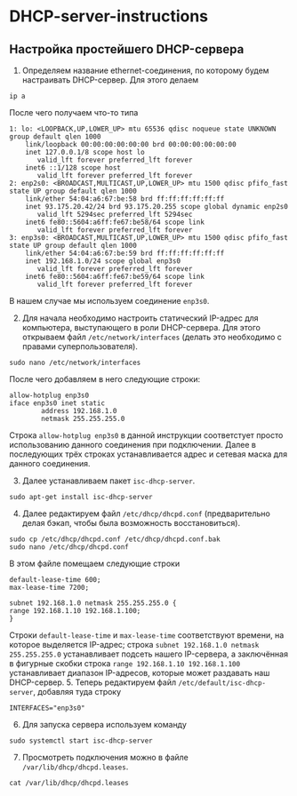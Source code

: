# DHCP-server-instructions
## Настройка простейшего DHCP-сервера
1. Определяем название ethernet-соединения, по которому будем настраивать DHCP-сервер. Для этого делаем
```
ip a
```
После чего получаем что-то типа
```
1: lo: <LOOPBACK,UP,LOWER_UP> mtu 65536 qdisc noqueue state UNKNOWN group default qlen 1000
    link/loopback 00:00:00:00:00:00 brd 00:00:00:00:00:00
    inet 127.0.0.1/8 scope host lo
       valid_lft forever preferred_lft forever
    inet6 ::1/128 scope host 
       valid_lft forever preferred_lft forever
2: enp2s0: <BROADCAST,MULTICAST,UP,LOWER_UP> mtu 1500 qdisc pfifo_fast state UP group default qlen 1000
    link/ether 54:04:a6:67:be:58 brd ff:ff:ff:ff:ff:ff
    inet 93.175.20.42/24 brd 93.175.20.255 scope global dynamic enp2s0
       valid_lft 5294sec preferred_lft 5294sec
    inet6 fe80::5604:a6ff:fe67:be58/64 scope link 
       valid_lft forever preferred_lft forever
3: enp3s0: <BROADCAST,MULTICAST,UP,LOWER_UP> mtu 1500 qdisc pfifo_fast state UP group default qlen 1000
    link/ether 54:04:a6:67:be:59 brd ff:ff:ff:ff:ff:ff
    inet 192.168.1.0/24 scope global enp3s0
       valid_lft forever preferred_lft forever
    inet6 fe80::5604:a6ff:fe67:be59/64 scope link 
       valid_lft forever preferred_lft forever
```
В нашем случае мы используем соединение ```enp3s0```.

2. Для начала необходимо настроить статический IP-адрес для компьютера, выступающего в роли DHCP-сервера. Для этого открываем файл ```/etc/network/interfaces``` (делать это необходимо с правами суперпользователя).
```
sudo nano /etc/network/interfaces
```
После чего добавляем в него следующие строки:
```
allow-hotplug enp3s0
iface enp3s0 inet static
        address 192.168.1.0
        netmask 255.255.255.0
```
Строка ```allow-hotplug enp3s0``` в данной инструкции соответстует просто использованию данного соединения при подключении. Далее в последующих трёх строках устанавливается адрес и сетевая маска для данного соединения.

3. Далее устанавливаем пакет ```isc-dhcp-server```.
```
sudo apt-get install isc-dhcp-server
```
4. Далее редактируем файл ```/etc/dhcp/dhcpd.conf``` (предварительно делая бэкап, чтобы была возможность восстановиться).
```
sudo cp /etc/dhcp/dhcpd.conf /etc/dhcp/dhcpd.conf.bak
sudo nano /etc/dhcp/dhcpd.conf
```
В этом файле помещаем следующие строки
```
default-lease-time 600;
max-lease-time 7200;

subnet 192.168.1.0 netmask 255.255.255.0 {
range 192.168.1.10 192.168.1.100;
}
```
Строки ```default-lease-time``` и ```max-lease-time``` соответствуют времени, на которое выделяется IP-адрес; строка ```subnet 192.168.1.0 netmask 255.255.255.0``` устанавливает подсеть нашего IP-сервера, а заключённая в фигурные скобки строка ```range 192.168.1.10 192.168.1.100``` устанавливает диапазон IP-адресов, которые может раздавать наш DHCP-сервер.
5. Теперь редактируем файл ```/etc/default/isc-dhcp-server```, добавляя туда строку
```
INTERFACES="enp3s0"
```
6. Для запуска сервера используем команду
```
sudo systemctl start isc-dhcp-server
```
7. Просмотреть подключения можно в файле ```/var/lib/dhcp/dhcpd.leases```.
```
cat /var/lib/dhcp/dhcpd.leases
```
